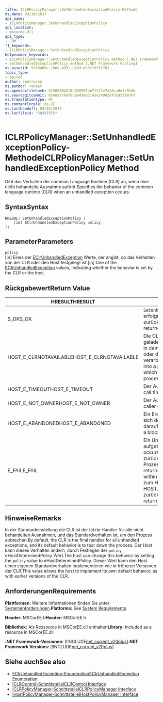 ```yaml
---
title: ICLRPolicyManager::SetUnhandledExceptionPolicy-Methode
ms.date: 03/30/2017
api_name:
- ICLRPolicyManager.SetUnhandledExceptionPolicy
api_location:
- mscoree.dll
api_type:
- COM
f1_keywords:
- ICLRPolicyManager::SetUnhandledExceptionPolicy
helpviewer_keywords:
- ICLRPolicyManager::SetUnhandledExceptionPolicy method [.NET Framework hosting]
- SetUnhandledExceptionPolicy method [.NET Framework hosting]
ms.assetid: 5268480e-280a-4931-b7a3-dc3ffdf7f78f
topic_type:
- apiref
author: rpetrusha
ms.author: ronpet
ms.openlocfilehash: 9f988084310b920907bb7f212e7d40ca0d1c91db
ms.sourcegitcommit: 0be8a279af6d8a43e03141e349d3efd5d35f8767
ms.translationtype: HT
ms.contentlocale: de-DE
ms.lasthandoff: 04/18/2019
ms.locfileid: "59197515"
---
```

# <a name="iclrpolicymanagersetunhandledexceptionpolicy-method"></a><span data-ttu-id="95225-102">ICLRPolicyManager::SetUnhandledExceptionPolicy-Methode</span><span class="sxs-lookup"><span data-stu-id="95225-102">ICLRPolicyManager::SetUnhandledExceptionPolicy Method</span></span>
<span data-ttu-id="95225-103">Gibt das Verhalten der common Language Runtime (CLR) an, wenn eine nicht behandelte Ausnahme auftritt.</span><span class="sxs-lookup"><span data-stu-id="95225-103">Specifies the behavior of the common language runtime (CLR) when an unhandled exception occurs.</span></span>  
  
## <a name="syntax"></a><span data-ttu-id="95225-104">Syntax</span><span class="sxs-lookup"><span data-stu-id="95225-104">Syntax</span></span>  
  
```  
HRESULT SetUnhandledExceptionPolicy (  
    [in] EClrUnhandledExceptionPolicy policy  
);  
```  
  
## <a name="parameters"></a><span data-ttu-id="95225-105">Parameter</span><span class="sxs-lookup"><span data-stu-id="95225-105">Parameters</span></span>  
 `policy`  
 <span data-ttu-id="95225-106">[in] Eines der [EClrUnhandledException](../../../../docs/framework/unmanaged-api/hosting/eclrunhandledexception-enumeration.md) Werte, der angibt, ob das Verhalten von der CLR oder den Host festgelegt ist.</span><span class="sxs-lookup"><span data-stu-id="95225-106">[in] One of the [EClrUnhandledException](../../../../docs/framework/unmanaged-api/hosting/eclrunhandledexception-enumeration.md) values, indicating whether the behavior is set by the CLR or the host.</span></span>  
  
## <a name="return-value"></a><span data-ttu-id="95225-107">Rückgabewert</span><span class="sxs-lookup"><span data-stu-id="95225-107">Return Value</span></span>  
  
|<span data-ttu-id="95225-108">HRESULT</span><span class="sxs-lookup"><span data-stu-id="95225-108">HRESULT</span></span>|<span data-ttu-id="95225-109">Beschreibung</span><span class="sxs-lookup"><span data-stu-id="95225-109">Description</span></span>|  
|-------------|-----------------|  
|<span data-ttu-id="95225-110">S_OK</span><span class="sxs-lookup"><span data-stu-id="95225-110">S_OK</span></span>|<span data-ttu-id="95225-111">`SetUnhandledExceptionPolicy` wurde erfolgreich zurückgegeben.</span><span class="sxs-lookup"><span data-stu-id="95225-111">`SetUnhandledExceptionPolicy` returned successfully.</span></span>|  
|<span data-ttu-id="95225-112">HOST_E_CLRNOTAVAILABLE</span><span class="sxs-lookup"><span data-stu-id="95225-112">HOST_E_CLRNOTAVAILABLE</span></span>|<span data-ttu-id="95225-113">Die CLR wurde nicht in einen Prozess geladen und befindet sich in einem Zustand, in dem nicht verwalteten Code ausführen oder den Aufruf erfolgreich zu verarbeiten.</span><span class="sxs-lookup"><span data-stu-id="95225-113">The CLR has not been loaded into a process, or the CLR is in a state in which it cannot run managed code or process the call successfully.</span></span>|  
|<span data-ttu-id="95225-114">HOST_E_TIMEOUT</span><span class="sxs-lookup"><span data-stu-id="95225-114">HOST_E_TIMEOUT</span></span>|<span data-ttu-id="95225-115">Der Aufruf ist ein Timeout aufgetreten.</span><span class="sxs-lookup"><span data-stu-id="95225-115">The call timed out.</span></span>|  
|<span data-ttu-id="95225-116">HOST_E_NOT_OWNER</span><span class="sxs-lookup"><span data-stu-id="95225-116">HOST_E_NOT_OWNER</span></span>|<span data-ttu-id="95225-117">Der Aufrufer ist nicht Besitzer der Sperre.</span><span class="sxs-lookup"><span data-stu-id="95225-117">The caller does not own the lock.</span></span>|  
|<span data-ttu-id="95225-118">HOST_E_ABANDONED</span><span class="sxs-lookup"><span data-stu-id="95225-118">HOST_E_ABANDONED</span></span>|<span data-ttu-id="95225-119">Ein Ereignis wurde abgebrochen, während sich der blockierte Thread oder eine Fiber darauf gewartet.</span><span class="sxs-lookup"><span data-stu-id="95225-119">An event was canceled while a blocked thread or fiber was waiting on it.</span></span>|  
|<span data-ttu-id="95225-120">E_FAIL</span><span class="sxs-lookup"><span data-stu-id="95225-120">E_FAIL</span></span>|<span data-ttu-id="95225-121">Ein Unbekannter Schwerwiegender Fehler ist aufgetreten.</span><span class="sxs-lookup"><span data-stu-id="95225-121">An unknown catastrophic failure occurred.</span></span> <span data-ttu-id="95225-122">Wenn eine Methode E_FAIL zurückgegeben hat, ist die CLR nicht mehr im Prozess verwendet werden.</span><span class="sxs-lookup"><span data-stu-id="95225-122">After a method returns E_FAIL, the CLR is no longer usable within the process.</span></span> <span data-ttu-id="95225-123">Nachfolgende Aufrufe zum Hosten der Methoden HOST_E_CLRNOTAVAILABLE zurück.</span><span class="sxs-lookup"><span data-stu-id="95225-123">Subsequent calls to hosting methods return HOST_E_CLRNOTAVAILABLE.</span></span>|  
  
## <a name="remarks"></a><span data-ttu-id="95225-124">Hinweise</span><span class="sxs-lookup"><span data-stu-id="95225-124">Remarks</span></span>  
 <span data-ttu-id="95225-125">In der Standardeinstellung die CLR ist der letzte Handler für alle nicht behandelten Ausnahmen, und das Standardverhalten ist, um den Prozess abbrechen.</span><span class="sxs-lookup"><span data-stu-id="95225-125">By default, the CLR is the final handler for all unhandled exceptions, and its default behavior is to tear down the process.</span></span> <span data-ttu-id="95225-126">Der Host kann dieses Verhalten ändern, durch Festlegen der `policy` eHostDeterminedPolicy Wert.</span><span class="sxs-lookup"><span data-stu-id="95225-126">The host can change this behavior by setting the `policy` value to eHostDeterminedPolicy.</span></span> <span data-ttu-id="95225-127">Dieser Wert kann den Host einen eigenen Standardverhalten implementieren wie in früheren Versionen der CLR.</span><span class="sxs-lookup"><span data-stu-id="95225-127">This value allows the host to implement its own default behavior, as with earlier versions of the CLR.</span></span>  
  
## <a name="requirements"></a><span data-ttu-id="95225-128">Anforderungen</span><span class="sxs-lookup"><span data-stu-id="95225-128">Requirements</span></span>  
 <span data-ttu-id="95225-129">**Plattformen:** Weitere Informationen finden Sie unter [Systemanforderungen](../../../../docs/framework/get-started/system-requirements.md).</span><span class="sxs-lookup"><span data-stu-id="95225-129">**Platforms:** See [System Requirements](../../../../docs/framework/get-started/system-requirements.md).</span></span>  
  
 <span data-ttu-id="95225-130">**Header:** MSCorEE.h</span><span class="sxs-lookup"><span data-stu-id="95225-130">**Header:** MSCorEE.h</span></span>  
  
 <span data-ttu-id="95225-131">**Bibliothek:** Als Ressource in MSCorEE.dll enthalten</span><span class="sxs-lookup"><span data-stu-id="95225-131">**Library:** Included as a resource in MSCorEE.dll</span></span>  
  
 <span data-ttu-id="95225-132">**.NET Framework-Versionen:** [!INCLUDE[net_current_v20plus](../../../../includes/net-current-v20plus-md.md)]</span><span class="sxs-lookup"><span data-stu-id="95225-132">**.NET Framework Versions:** [!INCLUDE[net_current_v20plus](../../../../includes/net-current-v20plus-md.md)]</span></span>  
  
## <a name="see-also"></a><span data-ttu-id="95225-133">Siehe auch</span><span class="sxs-lookup"><span data-stu-id="95225-133">See also</span></span>

- [<span data-ttu-id="95225-134">EClrUnhandledException-Enumeration</span><span class="sxs-lookup"><span data-stu-id="95225-134">EClrUnhandledException Enumeration</span></span>](../../../../docs/framework/unmanaged-api/hosting/eclrunhandledexception-enumeration.md)
- [<span data-ttu-id="95225-135">ICLRControl-Schnittstelle</span><span class="sxs-lookup"><span data-stu-id="95225-135">ICLRControl Interface</span></span>](../../../../docs/framework/unmanaged-api/hosting/iclrcontrol-interface.md)
- [<span data-ttu-id="95225-136">ICLRPolicyManager-Schnittstelle</span><span class="sxs-lookup"><span data-stu-id="95225-136">ICLRPolicyManager Interface</span></span>](../../../../docs/framework/unmanaged-api/hosting/iclrpolicymanager-interface.md)
- [<span data-ttu-id="95225-137">IHostPolicyManager-Schnittstelle</span><span class="sxs-lookup"><span data-stu-id="95225-137">IHostPolicyManager Interface</span></span>](../../../../docs/framework/unmanaged-api/hosting/ihostpolicymanager-interface.md)
